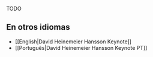TODO

## En otros idiomas

* [[English|David Heinemeier Hansson Keynote]]
* [[Português|David Heinemeier Hansson Keynote PT]]